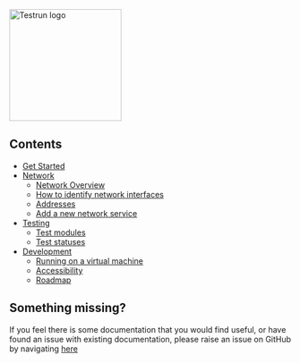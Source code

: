 <img width="200" alt="Testrun logo" src="https://user-images.githubusercontent.com/7399056/221927867-4190a4e8-a571-4e40-9c2b-65780ad9264c.png" alt="Testrun">


## Contents

 - [Get Started](get_started.md)
 - [Network](network/README.md)
   - [Network Overview](network/README.md)
   - [How to identify network interfaces](network/identify_interfaces.md)
   - [Addresses](network/addresses.md)
   - [Add a new network service](network/add_new_service.md)
 - [Testing](test/README.md)
   - [Test modules](test/modules.md)
   - [Test statuses](test/statuses.md)
 - [Development](dev/README.md)
   - [Running on a virtual machine](virtual_machine.md)
   - [Accessibility](ui/accessibility.mp4)
   - [Roadmap](roadmap.pdf)

## Something missing?
If you feel there is some documentation that you would find useful, or have found an issue with existing documentation, please raise an issue on GitHub by navigating [here](https://github.com/google/testrun/issues/new/choose)